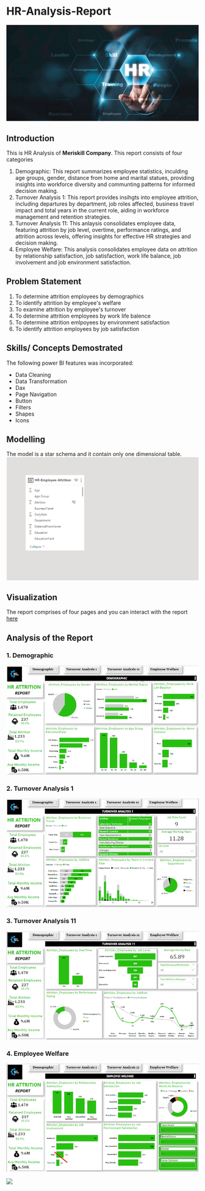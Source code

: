 # HR-Analysis-Report

![](Meriskill_HR_image.jpg) 



## Introduction
This is HR Analysis of **Meriskill Company**.
This report consists of four categories
1. Demographic:
   This report summarizes employee statistics, inculding age groups, gender, distance from home and marital statues, providing insights into workforce diversity and communting patterns for informed decision making.
2. Turnover Analysis 1:
   This report provides insihgts into employee attrition, including departures by department, job roles affected, business travel impact and total years in the current role, aiding in workforce management and retention strategies.
3. Turnover Analysis 11:
   This anlaysis consolidates employee data, featuring attrition by job level, overtime, performance ratings, and attrition across levels, offering insights for effective HR strategies and decision making.
4. Employee Welfare:
   This analysis consolidates employee data on attrition by relationship satisfaction, job satisfaction, work life balance, job involvement and job environment satisfaction.




## Problem Statement
1. To determine attrition employees by demographics
2. To identify attrition by employee's welfare
3. To examine attrition by employee's turnover
4. To determine attrition employees by work life balence
5. To determine attrition emlpoyees by environment satisfaction
6. To identify attrition employees by job satisfaction

   


## Skills/ Concepts Demostrated
The following power BI features was incorporated:
- Data Cleaning
- Data Transformation
- Dax 
- Page Navigation
- Button
- Filters
- Shapes
- Icons



## Modelling
The model is a star schema and it contain only one dimensional table.
![](Meriskill_HR_Schema.png)



## Visualization
The report comprises of four pages and you can interact with the report [here](https://app.powerbi.com/view?r=eyJrIjoiMTIxNDliZWYtZWZhMS00MTJiLWJjZTItNGZkZGY4N2U2OGNkIiwidCI6ImNmYTI1N2FmLTk1N2EtNDU3Ny05MWIyLTU4ZjYwMDgzZmYyZSJ9)

## Analysis of the Report

### 1. Demographic

![](Merikill_HR_1.png)

### 2. Turnover Analysis 1

![](Meriskill_HR_2.png)

### 3. Turnover Analysis 11

![](Meriskill_HR_3.png)

### 4. Employee Welfare

![](Meriskill_HR_4.png)

![](thank-you-lmage.jpg)

